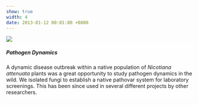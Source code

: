 ```yaml
---
show: true
width: 4
date: 2013-01-12 00:01:00 +0800
---
```

<div>
  <img data-src="{{ 'assets/images/photos/IMG_2096m.jpg' | relative_url }}" class="lazy w-100 rounded-sm" src="{{ '/assets/images/empty_300x200.png' | relative_url }}">

  <div class="card-img-overlay" style="overflow: scroll; background: rgb(255,255,255,0.7)">
    <h5 class="card-title">Pathogen Dynamics</h5>
    <p class="card-text">
      A dynamic disease outbreak within a native population of <i>Nicotiana attenuata</i> plants was a great opportunity to study pathogen dynamics in the wild. We isolated fungi to establish a native pathovar system for laboratory screenings. This has been since used in several different projects by other researchers.
    </p>
   
  </div>
</div>

